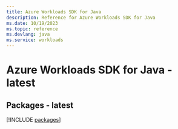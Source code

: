 ```yaml
---
title: Azure Workloads SDK for Java
description: Reference for Azure Workloads SDK for Java
ms.date: 10/19/2023
ms.topic: reference
ms.devlang: java
ms.service: workloads
---
```

# Azure Workloads SDK for Java - latest
## Packages - latest
[!INCLUDE [packages](workloads-index.md)]